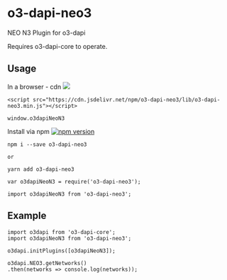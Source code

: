 # o3-dapi-neo3
NEO N3 Plugin for o3-dapi

Requires o3-dapi-core to operate.

## Usage

In a browser - cdn [![](https://data.jsdelivr.com/v1/package/npm/o3-dapi-neo3/badge)](https://www.jsdelivr.com/package/npm/o3-dapi-neo3)
```
<script src="https://cdn.jsdelivr.net/npm/o3-dapi-neo3/lib/o3-dapi-neo3.min.js"></script>
```
```
window.o3dapiNeoN3
```

Install via npm [![npm version](https://badge.fury.io/js/o3-dapi-neo.svg)](https://badge.fury.io/js/o3-dapi-neo3)
```
npm i --save o3-dapi-neo3

or

yarn add o3-dapi-neo3
```

```
var o3dapiNeoN3 = require('o3-dapi-neo3');

import o3dapiNeoN3 from 'o3-dapi-neo3';
```

## Example
```
import o3dapi from 'o3-dapi-core';
import o3dapiNeoN3 from 'o3-dapi-neo3';

o3dapi.initPlugins([o3dapiNeoN3]);

o3dapi.NEO3.getNetworks()
.then(networks => console.log(networks));
```
